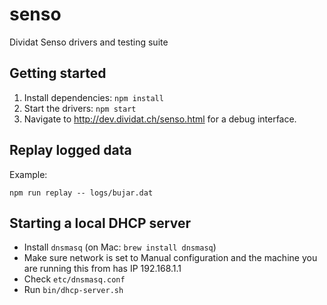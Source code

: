 # senso

Dividat Senso drivers and testing suite

## Getting started

1. Install dependencies: `npm install`
2. Start the drivers: `npm start`
3. Navigate to <http://dev.dividat.ch/senso.html> for a debug interface.

## Replay logged data

Example:

`npm run replay -- logs/bujar.dat`

## Starting a local DHCP server

- Install `dnsmasq` (on Mac: `brew install dnsmasq`)
- Make sure network is set to Manual configuration and the machine you are running this from has IP 192.168.1.1
- Check `etc/dnsmasq.conf`
- Run `bin/dhcp-server.sh`
